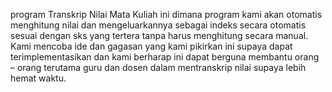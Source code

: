program Transkrip Nilai Mata Kuliah ini dimana program kami akan otomatis menghitung nilai dan mengeluarkannya sebagai indeks secara otomatis sesuai dengan sks yang tertera tanpa harus menghitung secara manual.
Kami mencoba ide dan gagasan yang kami pikirkan ini supaya dapat terimplementasikan dan kami berharap ini dapat berguna membantu orang – orang terutama guru dan dosen dalam mentranskrip nilai supaya lebih hemat waktu.
